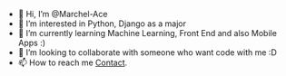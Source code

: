 - 👋 Hi, I’m @Marchel-Ace
- 👀 I’m interested in Python, Django as a major
- 🌱 I’m currently learning Machine Learning, Front End and also Mobile Apps :)
- 💞️ I’m looking to collaborate with someone who want code with me :D
- 📫 How to reach me [Contact](https://contact.marchelfahrezi.my.id/).
<!---
Marchel-Ace/Marchel-Ace is a ✨ special ✨ repository because its `README.md` (this file) appears on your GitHub profile.
You can click the Preview link to take a look at your changes.
--->
